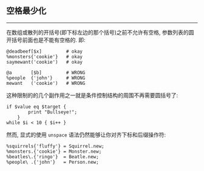 ## 空格最少化
---

在数组或散列的开括号(即下标左边的那个括号)之前不允许有空格, 参数列表的圆开括号前面也是不能有空格的. 即:

```perl6
@deadbeef[$x]         # okay
%monsters{'cookie'}   # okay
saymewant('cookie')   # okay

@a       [$b]         # WRONG
%people  {'john'}     # WRONG
mewant   ('cookie')   # WRONG
```


这种限制的的几个副作用之一就是条件控制结构的周围不再需要圆括号了:

```perl6
if $value eq $target {
        print "Bullseye!";
    }
while $i < 10 { $i++ }
```

然而, 显式的使用 `unspace` 语法仍然能够让你对齐下标和后缀操作符:

```perl6
%squirrels{'fluffy'} = Squirrel.new;
%monsters.{'cookie'} = Monster.new;
%beatles\.{'ringo'}  = Beatle.new;
%people\ .{'john'}   = Person.new;
```
